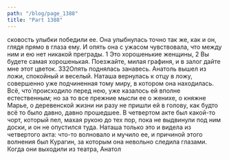 ```yaml
---
path: "/blog/page_1388"
title: "Part 1388"
---
```


сковость улыбки победили ее. Она улыбнулась точно так же, как и он, глядя прямо в глаза ему. И опять она с ужасом чувствовала, что между ним и ею нет никакой преграды.
1 Это хорошенькие женщины,
2 Вы будете самая хорошенькая. Поезжайте, милая графиня, и в залог дайте мне этот цветок.
332Опять поднялась занавесь. Анатоль вышел из ложи, спокойный и веселый. Наташа вернулась к отцу в ложу, совершенно уже подчиненная тому миру, в котором она находилась. Всё, что́ происходило перед нею, уже казалось ей вполне естественным; но за то все прежние мысли ее о женихе, о княжне Марье, о деревенской жизни ни разу не пришли ей в голову, как будто всё то было давно, давно прошедшее.
В четвертом акте был какой-то чорт, который пел, махая рукою до тех пор, пока не выдвинули под ним доски, и он не опустился туда. Наташа только это и видела из четвертого акта: что-то волновало и мучило ее, и причиной этого волнения был Курагин, за которым она невольно следила глазами. Когда они выходили из театра, Анатол
